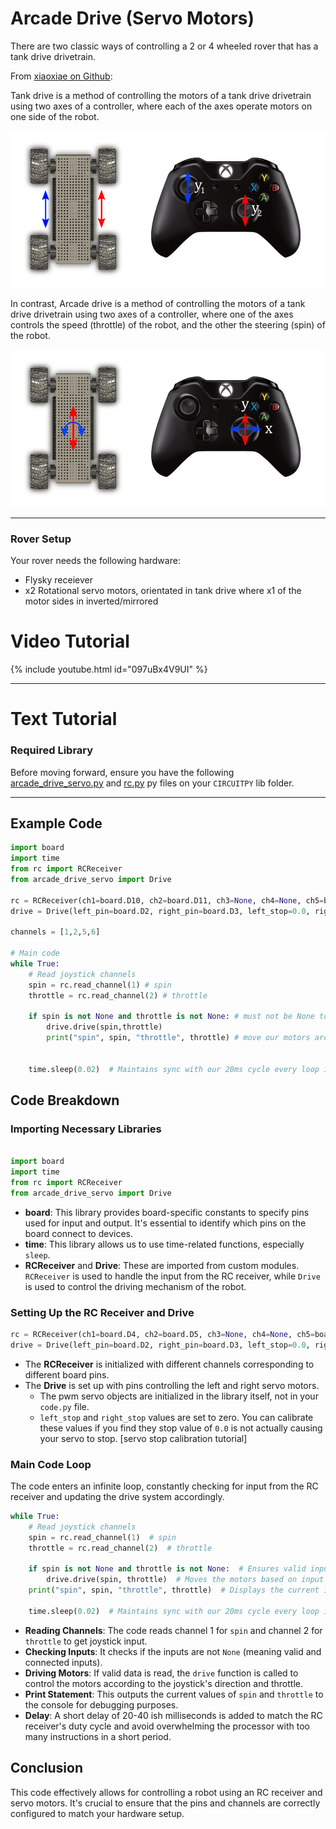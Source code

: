# Arcade Drive (Servo Motors)

There are two classic ways of controlling a 2 or 4 wheeled rover that has a tank drive drivetrain. 

From [xiaoxiae on Github](https://xiaoxiae.github.io/Robotics-Simplified-Website/drivetrain-control/tank-drive/):

Tank drive is a method of controlling the motors of a tank drive drivetrain using two axes of a controller, where each of the axes operate motors on one side of the robot. 

![tank](tank-drive.png)

In contrast, Arcade drive is a method of controlling the motors of a tank drive drivetrain using two axes of a controller, where one of the axes controls the speed (throttle) of the robot, and the other the steering (spin) of the robot.

![arcade](arcade-drive.png)

---

### Rover Setup
Your rover needs the following hardware:
- Flysky receiever
- x2 Rotational servo motors, orientated in tank drive where x1 of the motor sides in inverted/mirrored

# Video Tutorial

{% include youtube.html id="097uBx4V9UI" %}

---

# Text Tutorial

### Required Library

Before moving forward, ensure you have the following [arcade_drive_servo.py](arcade_drive_servo.py) and [rc.py](../rc_module/rc.py) py files on your `CIRCUITPY` lib folder.

---

## Example Code

```python
import board
import time
from rc import RCReceiver
from arcade_drive_servo import Drive

rc = RCReceiver(ch1=board.D10, ch2=board.D11, ch3=None, ch4=None, ch5=board.D12, ch6=board.D13)
drive = Drive(left_pin=board.D2, right_pin=board.D3, left_stop=0.0, right_stop=0.0)

channels = [1,2,5,6]

# Main code
while True:
    # Read joystick channels
    spin = rc.read_channel(1) # spin
    throttle = rc.read_channel(2) # throttle

    if spin is not None and throttle is not None: # must not be None to do something with the output
        drive.drive(spin,throttle)
        print("spin", spin, "throttle", throttle) # move our motors arcade drive style


    time.sleep(0.02)  # Maintains sync with our 20ms cycle every loop iteration

```

## Code Breakdown

### Importing Necessary Libraries

```python

import board
import time
from rc import RCReceiver
from arcade_drive_servo import Drive
```

- **board**: This library provides board-specific constants to specify pins used for input and output. It's essential to identify which pins on the board connect to devices.
- **time**: This library allows us to use time-related functions, especially `sleep`.
- **RCReceiver** and **Drive**: These are imported from custom modules. `RCReceiver` is used to handle the input from the RC receiver, while `Drive` is used to control the driving mechanism of the robot.

### Setting Up the RC Receiver and Drive

```python
rc = RCReceiver(ch1=board.D4, ch2=board.D5, ch3=None, ch4=None, ch5=board.D6, ch6=board.D7)
drive = Drive(left_pin=board.D2, right_pin=board.D3, left_stop=0.0, right_stop=0.0)
```

- The **RCReceiver** is initialized with different channels corresponding to different board pins. 
- The **Drive** is set up with pins controlling the left and right servo motors. 
    - The pwm servo objects are initialized in the library itself, not in your `code.py` file. 
    - `left_stop` and `right_stop` values are set to zero. You can calibrate these values if you find they stop value of `0.0` is not actually causing your servo to stop. [servo stop calibration tutorial]

### Main Code Loop

The code enters an infinite loop, constantly checking for input from the RC receiver and updating the drive system accordingly.

```python
while True:
    # Read joystick channels
    spin = rc.read_channel(1)  # spin
    throttle = rc.read_channel(2)  # throttle

    if spin is not None and throttle is not None:  # Ensures valid input
        drive.drive(spin, throttle)  # Moves the motors based on input
    print("spin", spin, "throttle", throttle)  # Displays the current input values

    time.sleep(0.02)  # Maintains sync with our 20ms cycle every loop iteration
```

- **Reading Channels**: The code reads channel 1 for `spin` and channel 2 for `throttle` to get joystick input.
- **Checking Inputs**: It checks if the inputs are not `None` (meaning valid and connected inputs).
- **Driving Motors**: If valid data is read, the `drive` function is called to control the motors according to the joystick's direction and throttle.
- **Print Statement**: This outputs the current values of `spin` and `throttle` to the console for debugging purposes.
- **Delay**: A short delay of 20-40 ish milliseconds is added to match the RC receiver's duty cycle and avoid overwhelming the processor with too many instructions in a short period.

## Conclusion

This code effectively allows for controlling a robot using an RC receiver and servo motors. It's crucial to ensure that the pins and channels are correctly configured to match your hardware setup.
